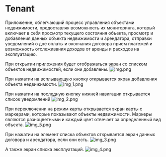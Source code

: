 # Tenant

Приложение, облегчающий процесс управления объектами недвижимости, предоставляя возможность их мониторинга, 
который включает в себя просмотр текущего состояния объекта, 
просмотр и добавления данных объекта недвижимости и арендатора, отправки уведомлений о дне оплаты и окончания договора
прием платежей и возможность отслеживания доходов от аренды и расходов на эксплуатацию.

При открытии приложения будет отображаться экран со списком объектов недвижимостей, если они добавлены.
![img.png](img.png)


При нажатии на всплывающую кнопку открывается экран добавления объекта недвижимости.
![img_1.png](img_1.png)


При нажатии на последную кнопку нижней навигации открывается список уведомлений
![img_2.png](img_2.png)

При переключении на режим карты открывается экран карты с маркерами, 
которые показывают объекты недвижимости. 
Маркеры являются разноцветными и каждый цвет отвечает за определенный вид объекта.
![img_5.png](app/img_5.png)

При нажатии на элемент списка объектов открывается экран данных договора и арендатора, если они есть. 
![img_3.png](img_3.png)

А также экран списка эксплуатаций.
![img_4.png](img_4.png)
